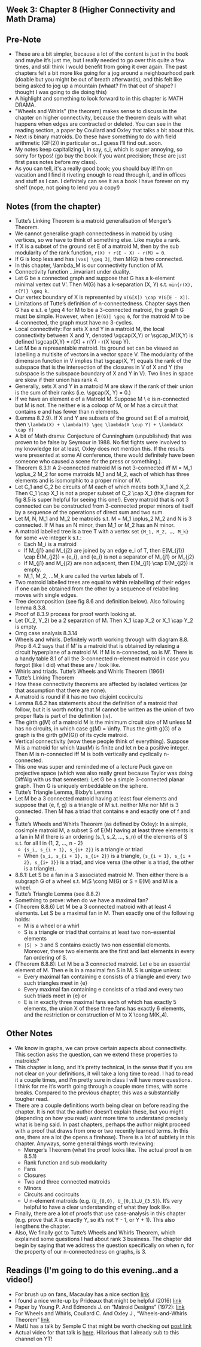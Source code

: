 ## Week 3: Chapter 8 (Higher Connectivity and Math Drama)

## Pre-Note
- These are a bit simpler, because a lot of the content is just in the book and maybe it’s just me, but I really needed to go over this quite a few times, and still think I would benefit from going it over again. The past chapters felt a bit more like going for a jog around a neighbourhood park (doable but you might be out of breath afterwards), and this felt like being asked to jog up a mountain (whaat? I’m that out of shape? I thought I was going to die doing this)
- A highlight and something to look forward to in this chapter is MATH DRAMA.
- "Wheels and Whirls" (the theorem) makes sense to discuss in the chapter on higher connectivity, because the theorem deals with what happens when edges are contracted or deleted. You can see in the reading section, a paper by Coullard and Oxley that talks a bit about this.
- Next is binary matroids. Do these have something to do with field arithmetic (GF(2)) in particular or…I guess I’ll find out..soon.
- My notes keep capitalizing i, in say, s_i, which is super annoying, so sorry for typos! (go buy the book if you want precision; these are just first pass notes
before my class).
- As you can tell, it's a really good book; you should buy it! I'm on vacation and I find it riveting enough to read through it, and in offices and stuff
as I can. I definitely can see it as a book I have forever on my shelf (nope, not going to lend you a copy!)

## Notes (from the chapter)
- Tutte’s Linking Theorem is a matroid generalisation of Menger’s Theorem.
- We cannot generalise graph connectedness in matroid by using vertices, so we have to think of something else. Like maybe a rank.
- If X is a subset of the ground set E of a matroid M, then by the sub modularity of the rank function, ```r(X) + r(E - X) - r(M) = 0```.
- If G is loop less and has ```|vxs| \geq 3|```, then M(G) is two connected.
- In this chapter, \lambda_M is our connectivity function of M.
- Connectivity function …invariant under duality.
- Let G be a connected graph and suppose that G has a k-element minimal vertex cut V’. Then M(G) has a k-separation (X, Y) s.t. ```min{r(X), r(Y)} \geq k```.
- Our vertex boundary of X is represented by ```V(G[X]) \cap V(G[E - X])```.
- Limitations of Tutte’s definition of n-connectedness. Chapter says then G has e s.t. e \geq 4 for M to be a 3-connected matroid, the graph G must be simple. However, when ```|E(G)| \geq 6```, for the matroid M to be 4-connected, the graph must have no 3-cycles. 
- Local connectivity: For sets X and Y in a matroid M, the local connectivity between X and Y, denoted \xgcap(X,Y) or \sgcap_M(X,Y) is defined \sgcap(X,Y) = r(X) + r(Y) - r(X \cup Y).
- Let M be a representable matroid. Its ground set can be viewed as labelling a multisite of vectors in a vector space V. The modularity of the dimension function in V implies that \sgcap(X, Y) equals the rank of the subspace that is the intersection of the closures in V of X and Y (the subspace is the subspace boundary of X and Y in V). Two lines in space are skew if their union has rank 4. 
- Generally, sets X and Y in a matroid M are skew if the rank of their union is the sum of their ranks (i.e. \sgcap(X, Y) = 0.)
- If we have an element e of a Matroid M. Suppose M \ e is n-connected but M is not. The neither e is a coloop of M, or M has a circuit that contains e and has fewer than n elements.
- (Lemma 8.2.9). If X and Y are subsets of the ground set E of a matroid, then ```\lambda(X) + \lambda(Y) \geq \lambda(X \cup Y) + \lambda(X \cap Y)```
- A bit of Math drama: Conjecture of Cunningham (unpublished) that was proven to be false by Seymour in 1988. No fist fights were involved to my knowledge (or at least, Oxley does not mention this. If the results were presented at some AI conference, there would definitely have been someone who caused a scene for the press or something.).
- Theorem 8.3.1: A 2-connected matroid M is not 3-connected iff M = M_1 \oplus_2 M_2 for some matroids M_1 and M_2, each of which has three elements and is isomorphic to a proper minor of M.
- Let C_1 and C_2 be circuits of M each of which meets both X_1 and X_2. Then C_1 \cap X_1 is not a proper subset of C_2 \cap X_1 (the diagram for fig 8.5 is super helpful for seeing this one!). Every matroid that is not 3 connected can be constructed from 3-connected proper minors of itself by a sequence of the operations of direct sum and two sum.
- Let M, N, M_1 and M_2 be matroids s.t. M = M_1 \oplus_2 M_2 and N is 3 connected. If M has an N minor, then M_1 or M_2 has an N minor.
- A matroid labelled tree is a tree T with a vertex set ```{M_1, M_2, …, M_k}``` for some +ve integer k s.t.:
    - Each M_i is a matroid
    - If M_{j1} and M_{j2} are joined by an edge e_i of T, then E(M_{j1}) \cap E(M_{j2}) = {e_i}, and {e_i} is not a separator of M_{j1} or M_{j2}
    - If M_{j1} and M_{j2} are non adjacent, then E(M_{j1} \cap E(M_{j2}) is empty.
    - M_1, M_2, …M_k are called the vertex labels of T.
- Two matroid labelled trees are equal to within relabelling of their edges if one can be obtained from the other by a sequence of relabelling moves with single edges.
- Tree decomposition (see fig 8.6 and definition below). Also following lemma 8.3.8.
- Proof of 8.3.9 process for proof worth looking at.
- Let (X_2, Y_2) be a 2 separation of M. Then X_1 \cap X_2 or X_1 \cap Y_2 is empty.
- Omg case analysis 8.3.14
- Wheels and whirls. Definitely worth working through with diagram 8.8. Prop 8.4.2 says that if M’ is a matroid that is obtained by relaxing a circuit hyperplane of a matroid M. If M is n-connected, so is M’. There is a handy table 8.1 of all the 3-connected n-element matroid in case you forgot (like I did) what these are / look like.
- Whirls and triads. Tutte’s Wheels and Whirls Theorem (1966)
- Tutte’s Linking Theorem
- How these connectivity theorems are affected by isolated vertices (or that assumption that there are none).
- A matroid is round if it has no two disjoint cocircuits
- Lemma 8.6.2 has statements about the definition of a matroid that follow, but it is worth noting that M cannot be written as the union of two proper flats is part of the definition (iv).
- The girth g(M) of a matroid M is the minimum circuit size of M unless M has no circuits, in which case g(M) = \infty. Thus the girth g(G) of a graph is the girth g(M(G)) of its cycle matroid.
- Vertical connectivity (wow these people think of everything). Suppose M is a matroid for which \tau(M) is finite and let n be a positive integer. Then M is n-connected iff M is both vertically and cyclically n-connected.
- This one was super and reminded me of a lecture Puck gave on projective space (which was also really great because Taylor was doing DiffAlg with us that semester): Let G be a simple 3-connected planar graph. Then G is uniquely embeddable on the sphere.
- Tutte’s Triangle Lemma, Bixby’s Lemma
- Let M be a 3 connected matroid having at least four elements and suppose that {e, f, g} is a triangle of M s.t. neither M\e nor M\f is 3 connected. Then M has a triad that contains e and exactly one of f and g.
- Tutte’s Wheels and Whirls Theorem (as defined by Oxley): In a simple, cosimple matroid M, a subset S of E(M) having at least three elements is a fan in M if there is an ordering (s_1, s_2, …, s_n) of the elements of S s.t. for all I in {1, 2, …, n - 2}
    - ```{s_i, s_{i + 1}, s_{i+ 2}}``` is a triangle or triad
    - When ```{s_i, s_{i + 1}, s_{i+ 2}}``` is a triangle, ```{s_{i + 1}, s_{i + 2}, s_{i+ 3}}``` is a triad, and vice versa (the other is a triad, the other is a triangle).
- 8.8.1: Let S be a fan in a 3 associated matroid M. Then either there is a subgraph G of a wheel s.t. M\S \cong M(G) or S = E(M) and M is a wheel.
- Tutte’s Triangle Lemma (see 8.8.2)
- Something to prove: when do we have a maximal fan?
- (Theorem 8.8.6) Let M be a 3 connected matroid with at least 4 elements. Let S be a maximal fan in M. Then exactly one of the following holds:
    - M is a wheel or a whirl
    - S is a triangle or triad that contains at least two non-essential elements
    - ```|S| > 3``` and S contains exactly two non essential elements. Moreover, these two elements are the first and last elements in every fan ordering of S.
- (Theorem 8.8.8): Let M be a 3 connected matroid. Let e be an essential element of M. Then e is in a maximal fan S in M. S is unique unless:
    - Every maximal fan containing e consists of a triangle and every two such triangles meet in {e}
    - Every maximal fan containing e consists of a triad and every two such triads meet in {e} or
    - E is in exactly three maximal fans each of which has exactly 5 elements, the union X of these three fans has exactly 6 elements, and the restriction or construction of M to X \cong M(K_4).

## Other Notes
- We know in graphs, we can prove certain aspects about connectivity. This section asks the question, can we extend these properties to matroids?
- This chapter is long, and it’s pretty technical, in the sense that if you are not clear on your definitions, it will take a long time to read. I had to read it a couple times, and I’m pretty sure in class I will have more questions. I think for me it’s worth going through a couple more times, with some breaks. Compared to the previous chapter, this was a substantially tougher read.
- There are a couple definitions worth being clear on before reading the chapter. It is not that the author doesn’t explain these, but you might (depending on how you read) want more time to understand precisely what is being said. In past chapters, perhaps the author might proceed with a proof that draws from one or two recently learned terms. In this one, there are a lot (he opens a firehose). There is a lot of subtlety in this chapter. Anyways, some general things worth reviewing:
    - Menger’s Theorem (what the proof looks like. The actual proof is on 8.5.1)
    - Rank function and sub modularity
    - Fans
    - Closures
    - Two and three connected matroids 
    - Minors
    - Circuits and cocircuits
    - U n-element matroids (e.g. (```U_{0,0}, U_{0,1}…U_{3,5}```). It’s very helpful to have a clear understanding of what they look like.
- Finally, there are a lot of proofs that use case-analysis in this chapter (e.g. prove that X is exactly Y, so it’s not Y - 1, or Y + 1). This also lengthens the chapter.
- Also, We finally got to Tutte’s Wheels and Whirls Theorem, which explained some questions I had about rank 3 business. The chapter did begin by saying that we address the question specifically on when n, for the property of our n-connectedness on graphs, is 3.

## Readings (I'm going to do this evening..and a video!)
- For brush up on fans, Macaulay has a nice section [link](http://www2.macaulay2.com/Macaulay2/doc/Macaulay2-1.18/share/doc/Macaulay2/Matroids/html/_flats.html)
- I found a nice write-up by Prideaux that might be helpful (2016) [link](https://core.ac.uk/download/pdf/45830556.pdf)
- Paper by Young P. And Edmonds J. on “Matroid Designs” (1972): [link](https://nvlpubs.nist.gov/nistpubs/jres/77B/jresv77Bn1-2p15_A1b.pdf)
- For Wheels and Whirls, Coullard C. And Oxley J., “Wheels-and-Whirls Theorem” [link](https://www.math.lsu.edu/~oxley/co_92.pdf)
- MatU has a talk by Semple C that might be worth checking out [post link](http://matroidunion.org/?p=3902)
- Actual video for that talk is [here](https://www.youtube.com/watch?v=26wiEaqEi9U). Hilarious that I already sub to this channel on YT!


